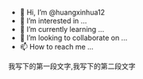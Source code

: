 - 👋 Hi, I’m @huangxinhua12
- 👀 I’m interested in ...
- 🌱 I’m currently learning ...
- 💞️ I’m looking to collaborate on ...
- 📫 How to reach me ...

<!---
huangxinhua12/huangxinhua12 is a ✨ special ✨ repository because its `README.md` (this file) appears on your GitHub profile.
You can click the Preview link to take a look at your changes.
--->我写下的第一段文字,我写下的第二段文字
